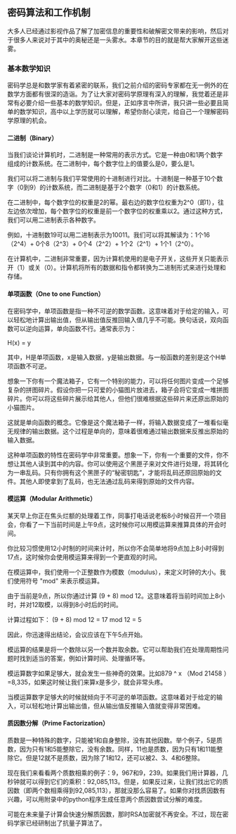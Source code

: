 ## 密码算法和工作机制

大多人已经通过影视作品了解了加密信息的重要性和破解密文带来的影响，然后对于很多人来说对于其中的奥秘还是一头雾水。本章节的目的就是帮大家解开这些迷雾。

### 基本数学知识

密码学总是和数学家有着紧密的联系，我们之前介绍的密码专家都在无一例外的在数学方面都有很深的造诣。为了让大家对密码学原理有深入的理解，我觉着还是非常有必要介绍一些基本的数学知识。但是，正如序言中所讲，我只讲一些必要且简单的数学知识，高中以上学历就可以理解，希望你耐心读完，给自己一个理解密码学原理的机会。

#### 二进制（Binary）

当我们谈论计算机时，二进制是一种常用的表示方式。它是一种由0和1两个数字组成的计数系统。在二进制中，每个数字位上的值要么是0，要么是1。

我们可以将二进制与我们平常使用的十进制进行对比。十进制是一种基于10个数字（0到9）的计数系统，而二进制是基于2个数字（0和1）的计数系统。

在二进制中，每个数字位的权重是2的幂。最右边的数字位权重为2^0（即1），往左边依次增加，每个数字位的权重是前一个数字位的权重乘以2。通过这种方式，我们可以用二进制表示各种数字。

例如，十进制数19可以用二进制表示为10011。我们可以将其解读为：1个16（2^4）+ 0个8（2^3）+ 0个4（2^2）+ 1个2（2^1）+ 1个1（2^0）。

在计算机中，二进制非常重要，因为计算机使用的是电子开关，这些开关只能表示开（1）或关（0）。计算机将所有的数据和指令都转换为二进制形式来进行处理和存储。

#### 单项函数（One to one Function）

在密码学中，单项函数是指一种不可逆的数学函数。这意味着对于给定的输入，可以轻松地计算出输出值，但从输出值反推回输入值几乎不可能。换句话说，双向函数可以逆向运算，单向函数不行。通常表示为：

H(x) = y

其中，H是单项函数，x是输入数据，y是输出数据。与一般函数的差别是这个H单项函数不可逆。

想象一下你有一个魔法箱子，它有一个特别的能力，可以将任何图片变成一个足够复杂的拼图碎片。假设你把一只可爱的小猫图片放进去，箱子会将它变成一堆拼图碎片。你可以将这些碎片展示给其他人，但他们很难根据这些碎片来还原出原始的小猫图片。

这就是单向函数的概念。它像是这个魔法箱子一样，将输入数据变成了一堆看似毫无规律的输出数据。这个过程是单向的，意味着很难通过输出数据来反推出原始的输入数据。

这种单项函数的特性在密码学中非常重要。想象一下，你有一个重要的文件，你不想让其他人读到其中的内容。你可以使用这个黑匣子来对文件进行处理，将其转化为一串乱码。只有你拥有这个黑匣子的“秘密钥匙”，才能将乱码还原回原始的文件。其他人即使拿到了乱码，也无法通过乱码来得到原始的文件内容。

#### 模运算（Modular Arithmetic）

某天早上你正在焦头烂额的处理着工作，同事打电话说老板8小时候召开一个项目会，你看了一下当前时间是上午9点，这时候你可以用模运算来推算具体的开会时间。

你比较习惯使用12小时制的时间来计时，所以你不会简单地将9点加上8小时得到17点，这时候你会使用模运算来得到一个更直观的时间。

在模运算中，我们使用一个正整数作为模数（modulus），来定义时钟的大小。我们使用符号 "mod" 来表示模运算。

由于当前是9点，所以你通过计算 (9 + 8) mod 12。这意味着将当前时间加上8小时，并对12取模，以得到8小时后的时间。

计算过程如下：
(9 + 8) mod 12 = 17 mod 12 = 5

因此，你迅速得出结论，会议应该在下午5点开始。

模运算的结果是将一个数除以另一个数并取余数。它可以帮助我们在处理周期性问题时找到适当的答案，例如计算时间、处理循环等。

模运算数字如果足够大，就会发生一些神奇的效果。比如879   ^  x   （Mod 21458 ）=8,335，如果这时候让我们来算x是多少，就会非常头疼。

当模运算数字足够大的时候就倾向于不可逆的单项函数。这意味着对于给定的输入，可以轻松地计算出输出值，但从输出值反推输入值就变得非常困难。

#### 质因数分解（Prime Factorization）

质数是一种特殊的数字，只能被1和自身整除，没有其他因数。举个例子，5是质数，因为只有1和5能整除它，没有余数。同样，11也是质数，因为只有1和11能整除它。但是12就不是质数，因为除了1和12，还可以被2、3、4和6整除。

现在我们来看看两个质数相乘的例子：9，967和9，239。如果我们用计算器，几秒钟就可以得到它们的乘积：92,085,113。但是，如果反过来，让我们找出它的质因数（即两个数相乘得到92,085,113），那就没那么容易了。如果你对找质因数有兴趣，可以用附录中的python程序生成任意两个质因数尝试分解的难度。

可能在未来量子计算会快速分解质因数，那时RSA加密就不再安全。不过，现在密码学家已经研制出了抗量子算法了。
